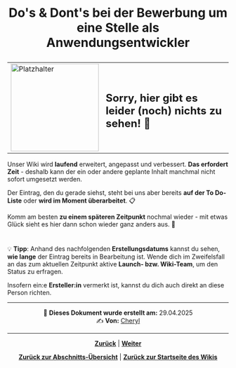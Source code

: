 # <p align="center">Do's & Dont's bei der Bewerbung um eine Stelle als Anwendungsentwickler</p>
<!--Inhalt des Kapitels-->

<div align="center">
  <table>
    <tr>
      <td>
        <img src="https://github.com/user-attachments/assets/69b70f12-916c-4167-8920-c6055f5903d5" alt="Platzhalter" width="200">
      </td>
      <td>
        <h2>Sorry, hier gibt es leider (noch) nichts zu sehen! 👀</h2>
      </td>
    </tr>
  </table>
</div>

Unser Wiki wird **laufend** erweitert, angepasst und verbessert. **Das erfordert Zeit** - deshalb kann der ein oder andere geplante Inhalt manchmal nicht sofort umgesetzt werden.

Der Eintrag, den du gerade siehst, steht bei uns aber bereits **auf der To Do-Liste** oder **wird im Moment überarbeitet**. 📋

Komm am besten **zu einem späteren Zeitpunkt** nochmal wieder - mit etwas Glück sieht es hier dann schon wieder ganz anders aus. 🚀

#

💡 **Tipp**: Anhand des nachfolgenden **Erstellungsdatums** kannst du sehen, **wie lange** der Eintrag bereits in Bearbeitung ist. Wende dich im Zweifelsfall an das zum aktuellen Zeitpunkt aktive **Launch- bzw. Wiki-Team**, um den Status zu erfragen.

Insofern ein:e **Ersteller:in** vermerkt ist, kannst du dich auch direkt an diese Person richten.

---

<p align="center">
📅 <strong>Dieses Dokument wurde erstellt am:</strong> 29.04.2025
<br>
✍️ <strong>Von:</strong> <a href="https://github.com/cherylugbogu">Cheryl</a>
</p>

---

<p align="center">
<a href="/docs/08-karriere/02-anwendungsentwickler_beruf/02-bewerbungsverfahren/02-technisches_interview/README.md"><strong>Zurück</strong></a> | 
<a href="/docs/08-karriere/02-anwendungsentwickler_beruf/03-lernen_und_arbeiten/README.md"><strong>Weiter</strong></a>
</p>

<p align="center">
<a href="/docs/08-karriere/02-anwendungsentwickler_beruf/02-bewerbungsverfahren/README.md/#dieses-kapitel-beinhaltet-folgende-abschnitte"><strong>Zurück zur Abschnitts-Übersicht</strong></a> | <a href="/docs/00-willkommen/README.md"><strong>Zurück zur Startseite des Wikis</strong></a>
</p>